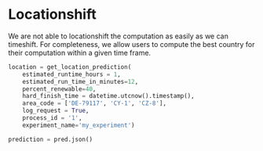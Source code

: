 # Locationshift

We are not able to locationshift the computation as easily as we can timeshift. For completeness, we allow users to compute the best country for their computation within a given time frame.

```python
location = get_location_prediction(
    estimated_runtime_hours = 1, 
    estimated_run_time_in_minutes=12,
    percent_renewable=40, 
    hard_finish_time = datetime.utcnow().timestamp(),
    area_code = ['DE-79117', 'CY-1', 'CZ-8'],
    log_request = True, 
    process_id = '1', 
    experiment_name='my_experiment')

prediction = pred.json()
```